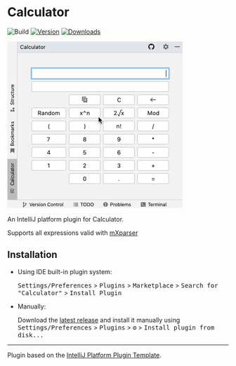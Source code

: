# Calculator

![Build](https://github.com/burtbai/intellij-plugin-calculator/workflows/Build/badge.svg)
[![Version](https://img.shields.io/jetbrains/plugin/v/21246-calculator.svg)](https://plugins.jetbrains.com/plugin/21246-calculator)
[![Downloads](https://img.shields.io/jetbrains/plugin/d/21246-calculator.svg)](https://plugins.jetbrains.com/plugin/21246-calculator)

![demo.gif](media/demo.gif)

<!-- Plugin description -->

An IntelliJ platform plugin for Calculator.

Supports all expressions valid with [mXparser](https://github.com/mariuszgromada/MathParser.org-mXparser)

<!-- Plugin description end -->


## Installation

- Using IDE built-in plugin system:
  
  <kbd>Settings/Preferences</kbd> > <kbd>Plugins</kbd> > <kbd>Marketplace</kbd> > <kbd>Search for "Calculator"</kbd> >
  <kbd>Install Plugin</kbd>
  
- Manually:

  Download the [latest release](https://github.com/burtbai/intellij-plugin-calculator/releases/latest) and install it manually using
  <kbd>Settings/Preferences</kbd> > <kbd>Plugins</kbd> > <kbd>⚙️</kbd> > <kbd>Install plugin from disk...</kbd>


---
Plugin based on the [IntelliJ Platform Plugin Template][template].

[template]: https://github.com/JetBrains/intellij-platform-plugin-template
